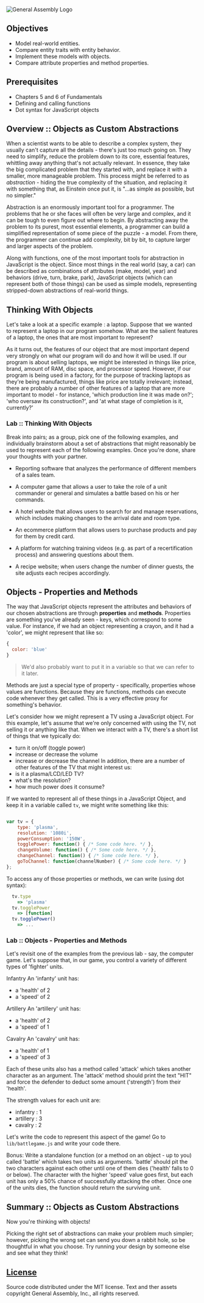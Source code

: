 ![General Assembly Logo](http://i.imgur.com/ke8USTq.png)

## Objectives

- Model real-world entities.
- Compare entity traits with entity behavior.
- Implement these models with objects.
- Compare attribute properties and method properties.

## Prerequisites

- Chapters 5 and 6 of Fundamentals
- Defining and calling functions
- Dot syntax for JavaScript objects

## Overview :: Objects as Custom Abstractions

When a scientist wants to be able to describe a complex system, they usually can't capture all the details - there's just too much going on. They need to simplify, reduce the problem down to its core, essential features, whittling away anything that's not actually relevant. In essence, they take the big complicated problem that they started with, and replace it with a smaller, more manageable problem. This process might be referred to as _abstraction_ - hiding the true complexity of the situation, and replacing it with something that, as Einstein once put it, is "...as simple as possible, but no simpler."

Abstraction is an enormously important tool for a programmer. The problems that he or she faces will often be very large and complex, and it can be tough to even figure out where to begin. By abstracting away the problem to its purest, most essential elements, a programmer can build a simplified representation of some piece of the puzzle - a model. From there, the programmer can continue add complexity, bit by bit, to capture larger and larger aspects of the problem.

Along with functions, one of the most important tools for abstraction in JavaScript is the object. Since most things in the real world (say, a car) can be described as combinations of attributes (make, model, year) and behaviors (drive, turn, brake, park), JavaScript objects (which can represent both of those things) can be used as simple models, representing stripped-down abstractions of real-world things.

## Thinking With Objects

Let's take a look at a specific example : a laptop. Suppose that we wanted to represent a laptop in our program somehow. What are the salient features of a laptop, the ones that are most important to represent?

As it turns out, the features of our object that are most important depend very strongly on what our program will do and how it will be used. If our program is about selling laptops, we might be interested in things like price, brand, amount of RAM, disc space, and processor speed. However, if our program is being used in a factory, for the purpose of tracking laptops as they're being manufactured, things like price are totally irrelevant; instead, there are probably a number of other features of a laptop that are more important to model - for instance, 'which production line it was made on?'; 'who oversaw its construction?', and 'at what stage of completion is it, currently?'

### Lab :: Thinking With Objects

Break into pairs; as a group, pick one of the following examples, and individually brainstorm about a set of abstractions that might reasonably be used to represent each of the following examples. Once you're done, share your thoughts with your partner.

- Reporting software that analyzes the performance of different members of a sales team.

- A computer game that allows a user to take the role of a unit commander or general and simulates a battle based on his or her commands.

- A hotel website that allows users to search for and manage reservations, which includes making changes to the arrival date and room type.

- An ecommerce platform that allows users to purchase products and pay for them by credit card.

- A platform for watching training videos (e.g. as part of a recertification process) and answering questions about them.

- A recipe website; when users change the number of dinner guests, the site adjusts each recipes accordingly.


## Objects - Properties and Methods

The way that JavaScript objects represent the attributes and behaviors of our chosen abstractions are through **properties** and **methods**. Properties are something you've already seen - keys, which correspond to some value. For instance, if we had an object representing a crayon, and it had a 'color', we might represent that like so:

```javascript
{
  color: 'blue'
}
```
> We'd also probably want to put it in a variable so that we can refer to it later.

Methods are just a special type of property - specifically, properties whose values are functions. Because they are functions, methods can execute code whenever they get called. This is a very effective proxy for something's behavior.

Let's consider how we might represent a TV using a JavaScript object. For this example, let's assume that we're only concerned with using the TV, not selling it or anything like that. When we interact with a TV, there's a short list of things that we typically do:
- turn it on/off (toggle power)
- increase or decrease the volume
- increase or decrease the channel
In addition, there are a number of other features of the TV that might interest us:
- is it a plasma/LCD/LED TV?
- what's the resolution?
- how much power does it consume?

If we wanted to represent all of these things in a JavaScript Object, and keep it in a variable called `tv`, we might write something like this:

```javascript

var tv = {
    type: 'plasma',
    resolution: '1080i',
    powerConsumption: '150W',
    togglePower: function() { /* Some code here. */ },
    changeVolume: function() { /* Some code here. */ },
    changeChannel: function() { /* Some code here. */ },
    goToChannel: function(channelNumber) { /* Some code here. */ }
};

```

To access any of those properties or methods, we can write (using dot syntax):

```javascript
  tv.type
    => 'plasma'
  tv.togglePower
    => [function]
  tv.togglePower()
    => ...
```

### Lab :: Objects - Properties and Methods

Let's revisit one of the examples from the previous lab - say, the computer game. Let's suppose that, in our game, you control a variety of different types of 'fighter' units.

Infantry
An 'infanty' unit has:
 - a 'health' of 2
 - a 'speed' of 2

Artillery
An 'artillery' unit has:
- a 'health' of 2
- a 'speed' of 1

Cavalry
An 'cavalry' unit has:
- a 'health' of 1
- a 'speed' of 3

Each of these units also has a method called 'attack' which takes another character as an argument. The 'attack' method should print the text "HIT" and force the defender to deduct some amount ('strength') from their 'health'.

The strength values for each unit are:
- infantry : 1
- artillery : 3
- cavalry : 2

Let's write the code to represent this aspect of the game! Go to `lib/battlegame.js` and write your code there.

Bonus:
Write a standalone function (or a method on an object - up to you) called 'battle' which takes two units as arguments. 'battle' should pit the two characters against each other until one of them dies ('health' falls to 0 or below). The character with the higher 'speed' value goes first, but each unit has only a 50% chance of successfully attacking the other. Once one of the units dies, the function should return the surviving unit.

## Summary :: Objects as Custom Abstractions

Now you're thinking with objects!

Picking the right set of abstractions can make your problem much simpler; however, picking the wrong set can send you down a rabbit hole, so be thoughtful in what you choose. Try running your design by someone else and see what they think!

[License](LICENSE)
------------------

Source code distributed under the MIT license. Text and ther assets copyright
General Assembly, Inc., all rights reserved.

